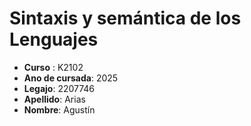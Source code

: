 # Sintaxis y semántica de los Lenguajes
- **Curso** : K2102
- **Ano de cursada**: 2025
- **Legajo**: 2207746
- **Apellido**: Arias
- **Nombre**: Agustín

